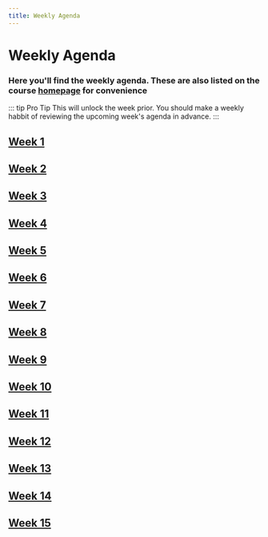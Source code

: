 ```yaml
---
title: Weekly Agenda
---
```


# Weekly Agenda

### Here you'll find the weekly agenda. These are also listed on the course [homepage](/) for convenience

::: tip Pro Tip
This will unlock the week prior. You should make a weekly habbit of reviewing the upcoming week's agenda in advance.
:::

## [Week 1](./week-1)

## [Week 2](./week-2)

## [Week 3](./week-3)

## [Week 4](./week-4)

## [Week 5](./week-5)

## [Week 6](./week-6)

## [Week 7](./week-7-disabled)

## [Week 8](./week-8)

## [Week 9](./week-9)

## [Week 10](./week-10-disabled)

## [Week 11](./week-11-disabled)

## [Week 12](./week-12-disabled)

## [Week 13](./week-13-disabled)

## [Week 14](./week-14-disabled)

## [Week 15](./week-15-disabled)
